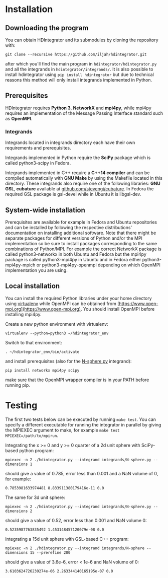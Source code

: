 # Installation


## Downloading the program

You can obtain HDIntegrator and its submodules by cloning the repository with:

    git clone --recursive https://github.com/iljah/hdintegrator.git

after which you'll find the main program in `hdintegrator/hdintegrator.py` and
all the integrands in `hdintegrator/integrands/`. It is also possible to install
hdintegrator using `pip install hdintegrator` but due to technical reasons this
method will only install integrands implemented in Python.


## Prerequisites

HDIntegrator requires **Python 3**, **NetworkX** and **mpi4py**, while mpi4py requires an
implementation of the Message Passing Interface standard such as **OpenMPI**.


### Integrands

Integrands located in integrands directory each have their own requirements and
prerequisites.

Integrands implemented in Python require the **SciPy** package which is called
python3-scipy in Fedora.

Integrands implemented in C++ require a **C++14 compiler** and can be
compiled automatically with **GNU Make** by using the Makefile located in this
directory. These integrands also require one of the following libraries:
**GNU GSL**, **cubature** available at [github.com/stevengj/cubature](https://github.com/stevengj/cubature).
In Fedora the required GSL package is gsl-devel while in Ubuntu it is libgsl-dev.


## System-wide installation

Prerequisites are available for example in Fedora and Ubuntu repositories and
can be installed by following the respective distributions' documentation on
installing additional software. Note that there might be separate packages for
different versions of Python and/or the MPI implementation so be sure to install
packages corresponding to the same combinations of Python/MPI. For example the
correct NetworkX package is called python3-networkx in both Ubuntu and Fedora
but the mpi4py package is called python3-mpi4py in Ubuntu and in Fedora either
python3-mpi4py-mpich or python3-mpi4py-openmpi depending on which OpenMPI
implementation you are using.


## Local installation

You can install the required Python libraries under your home directory using
[virtualenv](https://virtualenv.pypa.io) while OpenMPI can be obtained from
[https://www.open-mpi.org](https://www.open-mpi.org). You should install OpenMPI
before installing mpi4py.

Create a new python environment with virtualenv:

    virtualenv --python=python3 ~/hdintegrator_env

Switch to that environment:

    . ~/hdintegrator_env/bin/activate

and install prerequisites (also for the [N-sphere.py](integrands/N-sphere.py) integrand):

    pip install networkx mpi4py scipy

make sure that the OpenMPI wrapper compiler is in your PATH before running pip.


# Testing

The first two tests below can be executed by running `make test`. You can
specify a different executable for running the integrator in parallel by giving
the MPIEXEC argument to make, for example `make test MPIEXEC=/path/to/mpirun`.

Integrating the x >= 0 and y >= 0 quarter of a 2d unit sphere with SciPy-based
python program:

    mpiexec -n 2 ./hdintegrator.py --integrand integrands/N-sphere.py --dimensions 1

should give a value of 0.785, error less than 0.001 and a NaN volume of 0, for
example:

    0.7853981633974481 8.833911380179416e-11 0.0


The same for 3d unit sphere:

    mpiexec -n 2 ./hdintegrator.py --integrand integrands/N-sphere.py --dimensions 2

should give a value of 0.52, error less than 0.001 and NaN volume 0:

    0.5235987763835492 1.453148457120079e-08 0.0


Integrating a 15d unit sphere with GSL-based C++ program:

    mpiexec -n 2 ./hdintegrator.py --integrand integrands/N-sphere --dimensions 15 --prerefine 200

should give a value of 3.6e-6, error < 1e-6 and NaN volume of 0:

    3.6103624726239274e-06 2.263344140165195e-07 0.0

